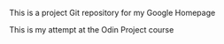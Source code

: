 This is a project Git repository for my Google Homepage

This is my attempt at the Odin Project course